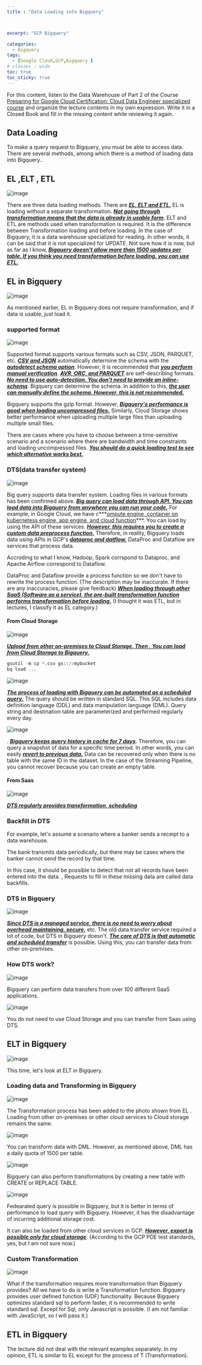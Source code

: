 ```yaml
---
title : "Data Loading into Bigquery"



excerpt: "GCP Bigquery"

categories:
  - Bigquery
tags:
  - [Google Cloud,GCP,Bigquery ]
# classes : wide
toc: true
toc_sticky: true
---
```

For this content, listen to the Data Warehouse of Part 2 of the Course [Preparing for Google Cloud Certification: Cloud Data Engineer specialized course](https://www.coursera.org/specializations/gcp-data-engineering) and organize the lecture contents in my own expression. Write it in a Closed Book and fill in the missing content while reviewing it again.

## Data Loading

To make a query request to Bigquery, you must be able to access data. There are several methods, among which there is a method of loading data into Bigquery.. 

## EL ,ELT , ETL

![image](https://user-images.githubusercontent.com/50165842/145668839-a3d8344f-6835-4ae6-8b7f-17d2edbdbced.png)

There are three data loading methods. There are ***<u>EL, ELT and ETL.</u>*** EL is loading without a separate transformation. ***<u>Not going through transformation means that the data is already in usable form</u>***. ELT and ETL are methods used when transformation is required. It is the difference between Transformation loading and before loading. In the case of Bigquery, it is a data warehouse specialized for reading. In other words, it can be said that it is not specialized for UPDATE. Not sure how it is now, but as far as I know, ***<u>Bigquery doesn't allow more than 1500 updates per table. If you think you need transformation before loading, you can use ETL.</u>***

## EL in Bigquery

![image](https://user-images.githubusercontent.com/50165842/145669017-055de43f-204b-4969-a4a5-f8dcd25e294a.png)

As mentioned earlier, EL in Bigquery does not require transformation, and if data is usable, just load it.

### supported format

![image](https://user-images.githubusercontent.com/50165842/145669064-c14bc602-606d-481b-996a-418bce1f5bf9.png)

Supported format supports various formats such as CSV, JSON, PARQUET, etc. ***<u>CSV and JSON</u>*** automatically determine the schema with the ***<u>autodetect schema option</u>***. However, it is recommended that ***<u>you perform manual verification</u>***. ***<u>AVR, ORC, and PARQUET</u>*** are self-describing formats. ***<u>No need to use auto-detection. You don't need to provide an inline-schema</u>***. Bigquery can determine the schema. In addition to this, ***<u>the user can manually define the schema. However, this is not recommended.</u>***

Bigquery supports the gzip format. However, ***<u>Bigquery's performance is good when loading uncompressed files.</u>*** Similarly, Cloud Storage shows better performance when uploading multiple large files than uploading multiple small files.

There are cases where you have to choose between a time-sensitive scenario and a scenario where there are bandwidth and time constraints and loading uncompressed files. ***<u>You should do a quick loading test to see which alternative works best.</u>***

### DTS(data transfer system)

![image](https://user-images.githubusercontent.com/50165842/145670070-629fca04-5d9e-4632-aa5a-15a22f703793.png)

Big query supports data transfer system. Loading files in various formats has been confirmed above. ***<u>Big query can load data through API. You can load data into Bigquery from anywhere you can run your code.</u>*** For example, in Google Cloud, we have c***<u>ompute engine, container on kubernetess engine, app engine, and cloud function</u>***. You can load by using the API of these services. ***<u>However, this requires you to create a custom data preprocess function.</u>*** Therefore, in reality, Bigquery loads data using APIs in GCP's ***<u>dataproc and datflow.</u>*** DataProc and Dataflow are services that process data. 

Accroding to  what I know,  Hadoop, Spark corrspond to Dataproc, and Apache Airflow correspond to Dataflow. 


DataProc and Dataflow provide a process function so we don't have to rewrite the process function. (The description may be inaccurate. If there are any inaccuracies, please give feedback) ***<u>When loading through other SaaS (Software as a service), the pre-built transformation function performs transformation before loading.</u>*** (I thought it was ETL, but in lectures, I classify it as EL category.)

#### From Cloud Storage

![image](https://user-images.githubusercontent.com/50165842/145670137-56392e2a-880a-495f-b83b-9f89a96eeedc.png)

***<u>Upload from other on-premises to Cloud Storage. Then , You can load from Cloud Storage to Bigquery.</u>***

```sql
gsutil -m cp *.csv gs:://mybucket 
bq load ...
```



![image](https://user-images.githubusercontent.com/50165842/145670226-69d071ad-af5e-453a-83d1-f7068ec0e1df.png)

***<u>The process of loading with Bigquery can be automated as a scheduled query.</u>*** The query should be written in standard SQL. This SQL includes data definition language (DDL) and data manipulation language (DML). Query string and destination table are parameterized and performed regularly every day.



![image](https://user-images.githubusercontent.com/50165842/145670572-7fae669e-2b1a-46a6-ae90-aea5ab58e11d.png)



. ***<u>Bigquery keeps query history in cache for 7 days</u>***. Therefore, you can query a snapshot of data for a specific time period. In other words, you can easily ***<u>revert to previous data.</u>*** Data can be recovered only when there is no table with the same ID in the dataset. In the case of the Streaming Pipeline, you cannot recover because you can create an empty table.



#### From Saas

![image](https://user-images.githubusercontent.com/50165842/145670641-61d4ca37-daf5-450c-b2f9-85ec0c5c5909.png)

***<u>DTS regularly provides transformation, scheduling</u>***

### Backfill in DTS



For example, let's assume a scenario where a banker sends a receipt to a data warehouse.

The bank transmits data periodically, but there may be cases where the banker cannot send the record by that time.

In this case, it should be possible to detect that not all records have been entered into the data. , Requests to fill in these missing data are called data backfills.

### DTS in Bigquery 

![image](https://user-images.githubusercontent.com/50165842/145670681-cced6f0f-a4d0-4bef-9031-cc0f3f29f7a7.png)

***<u>Since DTS is a managed service, there is no need to worry about overhead maintaining, secure,</u>*** etc. The old data transfer service required a lot of code, but DTS in Bigquery doesn't. ***<u>The core of DTS is that automatic and scheduled transfer</u>*** is possible. Using this, you can transfer data from other on-premises.



### How DTS work?

![image](https://user-images.githubusercontent.com/50165842/145670962-0a10ba8d-6f39-4587-92bc-acaa33f2b577.png)



Bigquery can perform data transfers from over 100 different SaaS applications. 

![image](https://user-images.githubusercontent.com/50165842/145671008-70f14c70-6fb6-4846-84bb-7ce1b19a512d.png)

You do not need to use Cloud Storage and you can transfer from Saas using DTS.

## ELT in Bigquery



![image](https://user-images.githubusercontent.com/50165842/145671067-d1496979-58c2-4fca-a8ed-60a729322f30.png)

This time, let's look at ELT in Bigquery. 

### Loading data and Transforming in Bigquery

![image](https://user-images.githubusercontent.com/50165842/145671078-335bb8e5-1ea9-4c91-86d1-ff06cdb2b6ee.png)

The Transformation process has been added to the photo shown  from EL . Loading from other on-premises or other cloud services to Cloud storage remains the same.

![image](https://user-images.githubusercontent.com/50165842/145671173-3cf84e68-0115-450f-a6e6-5b38758927d9.png)

You can transform data with DML. However, as mentioned above, DML has a daily quota of 1500 per table.



![image](https://user-images.githubusercontent.com/50165842/145671167-7fb961c0-5a90-45ed-86c0-56b8562a5301.png)

 

Bigquery can also perform transformations by creating a new table with CREATE or REPLACE TABLE.

![image](https://user-images.githubusercontent.com/50165842/145671232-87c9a380-d07e-48bf-9cba-043096b181a7.png)

Fedearated query is possible in Bigquery, but it is better in terms of performance to load query with Bigquery. However, it has the disadvantage of incurring additional storage cost.

It can also be loaded from other cloud services in GCP. ***<u>However, export is possible only for cloud storage</u>***. (According to the GCP PDE test standards, yes, but I am not sure now.)





### Custom Transformation

![image](https://user-images.githubusercontent.com/50165842/145671303-51f49872-c2ac-4a16-933f-7fd8e6ec9329.png)

What if the transformation requires more transformation than Bigquery provides? All we have to do is write a Transformation function. Bigquery provides user defined function (UDF) functionality. Because Bigquery optimizes standard sql to perform faster, it is recommended to write standard sql. Except for Sql, only Javascript is possible. (I am not familiar with JavaScript, so I will pass it.)

## ETL in Bigquery

The lecture did not deal with the relevant examples separately. In my opinion, ETL is similar to EL except for the process of T (Transformation).
